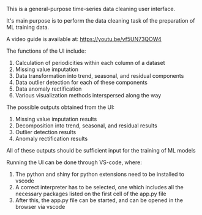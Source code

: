 This is a general-purpose time-series data cleaning user interface.

It's main purpose is to perform the data cleaning task of the preparation of ML training data.

A video guide is available at:
https://youtu.be/vf5UN73QOW4

The functions of the UI include:
1) Calculation of periodicities within each column of a dataset
2) Missing value imputation
3) Data transformation into trend, seasonal, and residual components
4) Data outlier detection for each of these components
5) Data anomaly rectification
6) Various visualization methods interspersed along the way

The possible outputs obtained from the UI:
1) Missing value imputation results
2) Decomposition into trend, seasonal, and residual results
3) Outlier detection results
4) Anomaly rectification results

All of these outputs should be sufficient input for the training of ML models

Running the UI can be done through VS-code, where:
1) The python and shiny for python extensions need to be installed to vscode
2) A correct interpreter has to be selected, one which includes all the necessary packages listed on the first cell of the app.py file
3) After this, the app.py file can be started, and can be opened in the browser via vscode

